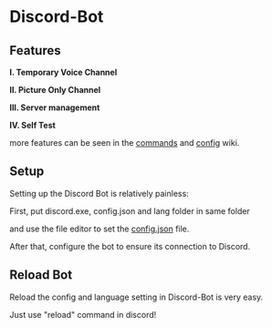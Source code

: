 # Discord-Bot

Features
---
**I. Temporary Voice Channel**

**II. Picture Only Channel**

**III. Server management**

**IV. Self Test**

more features can be seen in the [commands](https://github.com/ccchang123/Discord-Bot/wiki/commands) and [config](https://github.com/ccchang123/Discord-Bot/wiki/config) wiki.

Setup
----
Setting up the Discord Bot is relatively painless:

First, put discord.exe, config.json and lang folder in same folder

and use the file editor to set the [config.json](https://github.com/ccchang123/Discord-Bot/wiki/config) file.

After that, configure the bot to ensure its connection to Discord.

Reload Bot
----
Reload the config and language setting in Discord-Bot is very easy.

Just use "reload" command in discord!
